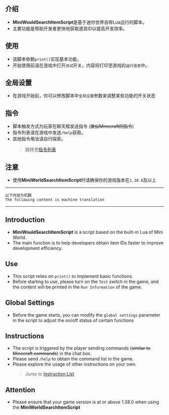 ## 介绍
- **MiniWouldSearchItemScript**是基于迷你世界自带Lua运行的脚本。
- 主要功能是帮助开发者更快地获取道具ID以提高开发效率。

## 使用
- 该脚本依赖`print()`实现基本功能。
- 开始使用前请在游戏中打开`测试`开关，内容将打印至游戏的`运行信息`中。

## 全局设置
- 在游戏开始前，你可以修改脚本中`全局设置`参数来调整某些功能的开关状态

## 指令
- 脚本触发方式为玩家在聊天框发送指令 (~~类似Minecraft的指令~~)
- 指令列表请在游戏中发送`/help`获取。
- 其他指令用法请自行探索。
  > 跳转至[指令列表](https://github.com/JaLuoawa/Jalor_MiniWorldSearchItemScript/blob/main/InstructionList.md)

## 注意
- 使用**MiniWorldSearchItemScript**时请确保你的游戏版本在`1.38.0`及以上

---
```
以下内容为机翻
The following content is machine translation
```
---

## Introduction
- **MiniWouldSearchItemScript** is a script based on the built-in Lua of Mini World.
- The main function is to help developers obtain item IDs faster to improve development efficiency.

## Use
- This script relies on `print()` to implement basic functions.
- Before starting to use, please turn on the `Test` switch in the game, and the content will be printed in the `Run Information` of the game.

## Global Settings
- Before the game starts, you can modify the `global settings` parameter in the script to adjust the on/off status of certain functions

## Instructions
- The script is triggered by the player sending commands (~~similar to Minecraft commands~~) in the chat box.
- Please send `/help` to obtain the command list in the game.
- Please explore the usage of other instructions on your own.
  > Jump to [Instruction List](https://github.com/JaLuoawa/Jalor_MiniWorldSearchItemScript/blob/main/InstructionList.md)

## Attention
- Please ensure that your game version is at or above 1.38.0 when using the **MiniWorldSearchItemScript**

